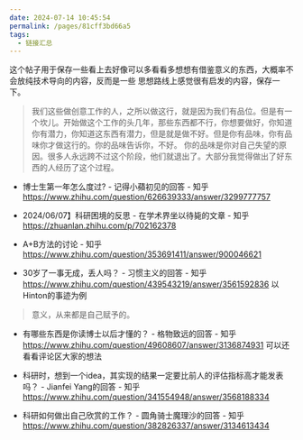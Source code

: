 ```yaml
---
date: 2024-07-14 10:45:54
permalink: /pages/81cff3bd66a5
tags: 
  - 链接汇总
---
```


这个帖子用于保存一些看上去好像可以多看看多想想有借鉴意义的东西，大概率不会放纯技术导向的内容，反而是一些
思想路线上感觉很有启发的内容，保存一下。

> 我们这些做创意工作的人，之所以做这行，就是因为我们有品位。但是有一个坎儿。开始做这个工作的头几年，那些东西都不行，你想要做好，你知道你有潜力，你知道这东西有潜力，但是就是做不好。但是你有品味，你有品味你才做这行的。你的品味告诉你，不好。 你的品味是你对自己失望的原因。很多人永远跨不过这个阶段，他们就退出了。大部分我觉得做出了好东西的人经历了这个过程。

- 博士生第一年怎么度过? - 记得小蘋初见的回答 - 知乎 <https://www.zhihu.com/question/626639333/answer/3299777757>

- 2024/06/07】科研困境的反思 - 在学术界坐以待毙的文章 - 知乎 <https://zhuanlan.zhihu.com/p/702162378>

- A+B方法的讨论 - 知乎 <https://www.zhihu.com/question/353691411/answer/900046621>

- 30岁了一事无成，丢人吗？ - 习惯主义的回答 - 知乎 <https://www.zhihu.com/question/439543219/answer/3561592836> 以Hinton的事迹为例

> 意义，从来都是自己赋予的。

- 有哪些东西是你读博士以后才懂的？ - 格物致远的回答 - 知乎 <https://www.zhihu.com/question/49608607/answer/3136874931> 可以还看看评论区大家的想法

- 科研时，想到一个idea，其实现的结果一定要比前人的评估指标高才能发表吗？ - Jianfei Yang的回答 - 知乎 <https://www.zhihu.com/question/341554948/answer/3568188334>

- 科研如何做出自己欣赏的工作？ - 圆角骑士魔理沙的回答 - 知乎 <https://www.zhihu.com/question/382826337/answer/3134613434>